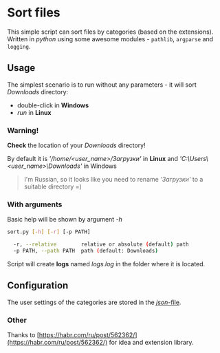 # Sort files

This simple script can sort files by categories (based on the extensions). Written in *python* using some awesome modules - `pathlib`, `argparse` and `logging`.

## Usage

The simplest scenario is to run without any parameters - it will sort *Downloads* directory:

* double-click in **Windows**
* *run* in **Linux**

### **Warning!**

**Check** the location of your *Downloads* directory!

By default it is *'/home/<user_name>/Загрузки'* in **Linux** and *'C:\Users\\<user_name>\Downloads'* in Windows

> I'm Russian, so it looks like you need to rename *'Загрузки'* to a suitable directory =)

### **With arguments**

Basic help will be shown by argument *-h*

```bash
sort.py [-h] [-r] [-p PATH]

  -r, --relative        relative or absolute (default) path
  -p PATH, --path PATH  path (default: Downloads)
```

Script will create **logs** named *logs.log* in the folder where it is located.

## Configuration

The user settings of the categories are stored in the [*json*-file](extension_lib.json).

### Other

Thanks to [https://habr.com/ru/post/562362/](https://habr.com/ru/post/562362/)
for idea and extension library.
